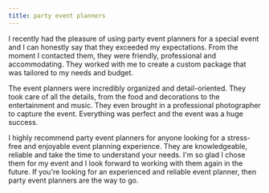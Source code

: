```yaml
---
title: party event planners
---
```


I recently had the pleasure of using party event planners for a special event and I can honestly say that they exceeded my expectations. From the moment I contacted them, they were friendly, professional and accommodating. They worked with me to create a custom package that was tailored to my needs and budget.

The event planners were incredibly organized and detail-oriented. They took care of all the details, from the food and decorations to the entertainment and music. They even brought in a professional photographer to capture the event. Everything was perfect and the event was a huge success.

I highly recommend party event planners for anyone looking for a stress-free and enjoyable event planning experience. They are knowledgeable, reliable and take the time to understand your needs. I'm so glad I chose them for my event and I look forward to working with them again in the future. If you're looking for an experienced and reliable event planner, then party event planners are the way to go.